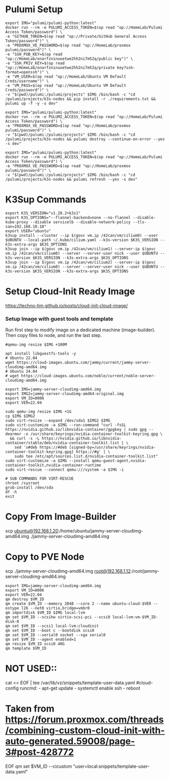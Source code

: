 # Pulumi Setup
```
export IMG="pulumi/pulumi-python:latest"
docker run --rm -e PULUMI_ACCESS_TOKEN=$(op read "op://HomeLab/Pulumi Access Token/password") \
-e "GITHUB_TOKEN=$(op read "op://Private/GitHub General Access Token/password")" \
-e "PROXMOX_VE_PASSWORD=$(op read "op://HomeLab/proxmox pulumi/password")" \
-e "SSH_PUB_KEY=$(op read "op://HomeLab/onarfzninuoetwe2hh2ni7m52q/public key")" \
-e "SSH_PRIV_KEY=$(op read "op://HomeLab/onarfzninuoetwe2hh2ni7m52q/private key?ssh-format=openssh")" \
-e "VM_USER=$(op read "op://HomeLab/Ubuntu VM Default Creds/username")" \
-e "VM_PASS=$(op read "op://HomeLab/Ubuntu VM Default Creds/password")" \
-v "$(pwd)/pulumi:/pulumi/projects" $IMG /bin/bash -c "cd /pulumi/projects/k3s-nodes && pip install -r ./requirements.txt && pulumi up -f -y -s dev"
```
```
export IMG="pulumi/pulumi-python:latest"
docker run --rm -e PULUMI_ACCESS_TOKEN=$(op read "op://HomeLab/Pulumi Access Token/password") \
-e "PROXMOX_VE_PASSWORD=$(op read "op://HomeLab/proxmox pulumi/password")" \
-v "$(pwd)/pulumi:/pulumi/projects" $IMG /bin/bash -c "cd /pulumi/projects/k3s-nodes && pulumi destroy --continue-on-error --yes -s dev"
```
```
export IMG="pulumi/pulumi-python:latest"
docker run --rm -e PULUMI_ACCESS_TOKEN=$(op read "op://HomeLab/Pulumi Access Token/password") \
-e "PROXMOX_VE_PASSWORD=$(op read "op://HomeLab/proxmox pulumi/password")" \
-v "$(pwd)/pulumi:/pulumi/projects" $IMG /bin/bash -c "cd /pulumi/projects/k3s-nodes && pulumi refresh --yes -s dev"
```
# K3Sup Commands
```
export K3S_VERSION="v1.28.2+k3s1"
export K3S_OPTIONS="--flannel-backend=none --no-flannel --disable-kube-proxy --disable servicelb --disable-network-policy --tls-san=192.168.10.10"
export USER="ubuntu"
k3sup install --cluster --ip $(govc vm.ip /42can/vm/cilium0) --user $UBUNTU --local-path ~/.kube/cilium.yaml --k3s-version $K3S_VERSION --k3s-extra-args $K3S_OPTIONS
k3sup join --ip $(govc vm.ip /42can/vm/cilium1) --server-ip $(govc vm.ip /42can/vm/cilium0) --server --server-user nick --user $UBUNTU --k3s-version $K3S_VERSION --k3s-extra-args $K3S_OPTIONS
k3sup join --ip $(govc vm.ip /42can/vm/cilium2) --server-ip $(govc vm.ip /42can/vm/cilium0) --server --server-user nick --user $UBUNTU --k3s-version $K3S_VERSION --k3s-extra-args $K3S_OPTIONS
```



# Setup Cloud-Init Ready Image
https://techno-tim.github.io/posts/cloud-init-cloud-image/
### Setup Image with guest tools and template
Run first step to modify image on a dedicated machine (image-builder).  Then copy files to node, and run the last step.
```
#qemu-img resize $IMG +100M

apt install libguestfs-tools -y
# Ubuntu 22.04
wget https://cloud-images.ubuntu.com/jammy/current/jammy-server-cloudimg-amd64.img
# Ubuntu 24.04
# wget https://cloud-images.ubuntu.com/noble/current/noble-server-cloudimg-amd64.img

export IMG=jammy-server-cloudimg-amd64.img
export IMG2=jammy-server-cloudimg-amd64-original.img
export VM_ID=8006
export VER=22.04

sudo qemu-img resize $IMG +1G
cp $IMG $IMG2
sudo virt-resize --expand /dev/sda1 $IMG2 $IMG
sudo virt-customize -a $IMG --run-command "curl -fsSL https://nvidia.github.io/libnvidia-container/gpgkey | sudo gpg --dearmor -o /usr/share/keyrings/nvidia-container-toolkit-keyring.gpg \
  && curl -s -L https://nvidia.github.io/libnvidia-container/stable/deb/nvidia-container-toolkit.list | \
    sed 's#deb https://#deb [signed-by=/usr/share/keyrings/nvidia-container-toolkit-keyring.gpg] https://#g' | \
    sudo tee /etc/apt/sources.list.d/nvidia-container-toolkit.list"
sudo virt-customize -a $IMG --install qemu-guest-agent,nvidia-container-toolkit,nvidia-container-runtime
sudo virt-rescue --connect qemu:///system -a $IMG -i

# SUB COMMANDS FOR VIRT-RESCUE
chroot /sysroot
grub-install /dev/sda
df -h
exit
```
# Copy From Image-Builder
scp ubuntu@192.168.1.20:/home/ubuntu/jammy-server-cloudimg-amd64.img ./jammy-server-cloudimg-amd64.img
# Copy to PVE Node
scp ./jammy-server-cloudimg-amd64.img root@192.168.1.12:/root/jammy-server-cloudimg-amd64.img
```
export IMG=jammy-server-cloudimg-amd64.img
export VM_ID=8006
export VER=22.04
qm destroy $VM_ID
qm create $VM_ID --memory 2048 --core 2 --name ubuntu-cloud-$VER --ostype l26 --net0 virtio,bridge=vmbr0
qm importdisk $VM_ID $IMG local-lvm
qm set $VM_ID --scsihw virtio-scsi-pci --scsi0 local-lvm:vm-$VM_ID-disk-0
qm set $VM_ID --scsi1 local-lvm:cloudinit
qm set $VM_ID --boot c --bootdisk scsi0
qm set $VM_ID --serial0 socket --vga serial0
qm set $VM_ID --agent enabled=1
qm resize $VM_ID scsi0 40G
qm template $VM_ID

```

# NOT USED::
cat << EOF | tee /var/lib/vz/snippets/template-user-data.yaml
#cloud-config
runcmd:
    - apt-get update
    - systemctl enable ssh
    - reboot
# Taken from https://forum.proxmox.com/threads/combining-custom-cloud-init-with-auto-generated.59008/page-3#post-428772
EOF
qm set $VM_ID --cicustom "user=local:snippets/template-user-data.yaml"